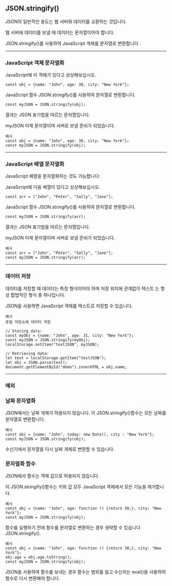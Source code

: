 ## JSON.stringify()

JSON의 일반적인 용도는 웹 서버와 데이터를 교환하는 것입니다.

웹 서버에 데이터를 보낼 때 데이터는 문자열이어야 합니다.

JSON.stringify()를 사용하여 JavaScript 개체를 문자열로 변환합니다 .

---

### JavaScript 객체 문자열화

JavaScript에 이 객체가 있다고 상상해보십시오.

    const obj = {name: "John", age: 30, city: "New York"};

JavaScript 함수 JSON.stringify()를 사용하여 문자열로 변환합니다.

    const myJSON = JSON.stringify(obj);

결과는 JSON 표기법을 따르는 문자열입니다.

myJSON 이제 문자열이며 서버로 보낼 준비가 되었습니다.

    예시
    const obj = {name: "John", age: 30, city: "New York"};
    const myJSON = JSON.stringify(obj);

---

### JavaScript 배열 문자열화

JavaScript 배열을 문자열화하는 것도 가능합니다:

JavaScript에 다음 배열이 있다고 상상해보십시오.

    const arr = ["John", "Peter", "Sally", "Jane"];

JavaScript 함수 JSON.stringify()를 사용하여 문자열로 변환합니다.

    const myJSON = JSON.stringify(arr);

결과는 JSON 표기법을 따르는 문자열입니다.

myJSON 이제 문자열이며 서버로 보낼 준비가 되었습니다.

    예시
    const arr = ["John", "Peter", "Sally", "Jane"];
    const myJSON = JSON.stringify(arr);

---

### 데이터 저장

데이터를 저장할 때 데이터는 특정 형식이어야 하며 저장 위치에 관계없이 텍스트 는 항상 합법적인 형식 중 하나입니다.

JSON을 사용하면 JavaScript 객체를 텍스트로 저장할 수 있습니다.

    예시
    로컬 저장소에 데이터 저장

    // Storing data:
    const myObj = {name: "John", age: 31, city: "New York"};
    const myJSON = JSON.stringify(myObj);
    localStorage.setItem("testJSON", myJSON);

    // Retrieving data:
    let text = localStorage.getItem("testJSON");
    let obj = JSON.parse(text);
    document.getElementById("demo").innerHTML = obj.name;

---

### 예외

### 날짜 문자열화

JSON에서는 날짜 개체가 허용되지 않습니다. 이 JSON.stringify()함수는 모든 날짜를 문자열로 변환합니다.

    예시
    const obj = {name: "John", today: new Date(), city : "New York"};
    const myJSON = JSON.stringify(obj);

수신기에서 문자열을 다시 날짜 개체로 변환할 수 있습니다.

### 문자열화 함수

JSON에서 함수는 객체 값으로 허용되지 않습니다.

이 JSON.stringify()함수는 키와 값 모두 JavaScript 객체에서 모든 기능을 제거합니다.

    예시
    const obj = {name: "John", age: function () {return 30;}, city: "New York"};
    const myJSON = JSON.stringify(obj);

함수를 실행하기 전에 함수를 문자열로 변환하는 경우 생략할 수 있습니다 JSON.stringify().

    예시
    const obj = {name: "John", age: function () {return 30;}, city: "New York"};
    obj.age = obj.age.toString();
    const myJSON = JSON.stringify(obj);

JSON을 사용하여 함수를 보내는 경우 함수는 범위를 잃고 수신자는 eval()을 사용하여 함수로 다시 변환해야 합니다.
